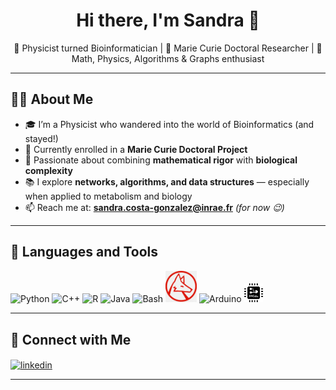 <h1 align="center">Hi there, I'm Sandra 👋</h1>

<p align="center">
  🧠 Physicist turned Bioinformatician | 🔬 Marie Curie Doctoral Researcher | 🌌 Math, Physics, Algorithms & Graphs enthusiast
</p>

---

## 👩‍🔬 About Me

- 🎓 I’m a Physicist who wandered into the world of Bioinformatics (and stayed!)
- 🧪 Currently enrolled in a **Marie Curie Doctoral Project**
- 🧭 Passionate about combining **mathematical rigor** with **biological complexity**
- 📚 I explore **networks, algorithms, and data structures** — especially when applied to metabolism and biology
- 📫 Reach me at: **sandra.costa-gonzalez@inrae.fr** *(for now 😉)*

---

## 🧰 Languages and Tools

<p align="left">
  <!-- Programming Languages -->
  <img src="https://cdn.jsdelivr.net/gh/devicons/devicon/icons/python/python-original.svg" alt="Python" width="40" height="40"/>
  <img src="https://cdn.jsdelivr.net/gh/devicons/devicon/icons/cplusplus/cplusplus-original.svg" alt="C++" width="40" height="40"/>
  <img src="https://cdn.jsdelivr.net/gh/devicons/devicon/icons/r/r-original.svg" alt="R" width="40" height="40"/>
  <img src="https://cdn.jsdelivr.net/gh/devicons/devicon/icons/java/java-original.svg" alt="Java" width="40" height="40"/>
  <img src="https://cdn.jsdelivr.net/gh/devicons/devicon/icons/bash/bash-original.svg" alt="Bash" width="40" height="40"/>
  <img src="assets/logos/Mathematica.png" alt="Mathematica" width="50"/>
  <img src="https://cdn.jsdelivr.net/gh/devicons/devicon/icons/arduino/arduino-original.svg" alt="Arduino" width="40" height="40"/>
  <img src="assets/logos/FPGA.png" alt="FPGA/Xilinx" width="30"/>
</p>

---

## 🔗 Connect with Me

<p align="left">
  <a href="https://www.linkedin.com/in/sandra-costa-2a374329b/" target="blank">
    <img align="center" src="https://cdn.jsdelivr.net/gh/devicons/devicon/icons/linkedin/linkedin-original.svg" alt="linkedin" height="30" width="40" />
  </a>

</p>

---

<!---
SamSaladino/SamSaladino is a ✨ special ✨ repository because its `README.md` (this file) appears on your GitHub profile.
You can click the Preview link to take a look at your changes.
--->
